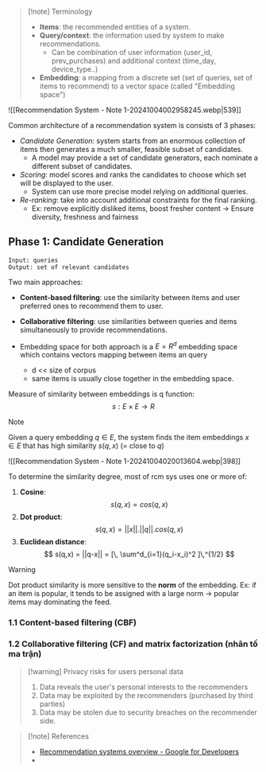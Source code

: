 > [!note] Terminology
> * **Items**: the recommended entities of a  system.
> * **Query/context**: the information used by system to make recommendations.
> 	* Can be combination of user information (user_id, prev_purchases) and additional context (time_day, device_type..)
> * **Embedding**: a mapping from a discrete set (set of queries, set of items to recommend) to a vector space (called "Embedding space")

![[Recommendation System - Note 1-20241004002958245.webp|539]]

Common architecture of a recommendation system is consists of 3 phases:
* _Candidate Generation_: system starts from an enormous collection of items then generates a much smaller, feasible subset of candidates.
	* A model may provide a set of candidate generators, each nominate a different subset of candidates.
* _Scoring_: model scores and ranks the candidates to choose which set will be displayed to the user. 
	* System can use more precise model relying on additional queries.
* _Re-ranking_: take into account additional constraints for the final ranking.
	* Ex: remove explicitly disliked items, boost fresher content
		-> Ensure diversity, freshness and fairness

## Phase 1: Candidate Generation
```text
Input: queries
Output: set of relevant candidates
```

Two main approaches:
* **Content-based filtering**: use the similarity between items and user preferred ones to recommend them to user.
* **Collaborative filtering**: use similarities between queries and items simultaneously to provide recommendations.

* Embedding space for both approach is a $E=R^d$ embedding space which contains vectors mapping between items an query
	* d << size of corpus
	* same items is usually close together in the embedding space.

Measure of similarity between embeddings is q function:
$$
s: E \times E \rightarrow R
$$
> [!note]
> Given a query embedding $q \in E$, the system finds the item embeddings $x \in E$ that has high similarity $s(q,x)$ (= close to $q$)

![[Recommendation System - Note 1-20241004020013604.webp|398]]

To determine the similarity degree, most of rcm sys uses one or more of:
1. **Cosine**: 
	$$
	s(q,x) = cos(q,x)
	$$
2. **Dot product**: 
	$$
	s(q,x) = ||x|| . ||q||.cos(q,x)
	$$
3. **Euclidean distance**:
	$$
	s(q,x) = ||q-x|| = [\, \sum^d_{i=1}(q_i-x_i)^2 ]\,^{1/2}
	$$
> [!warning]
> Dot product similarity is more sensitive to the **norm** of the embedding.
> Ex: if an item is popular, it tends to be assigned with a large norm -> popular items may dominating the feed.

### 1.1 Content-based filtering (CBF)

### 1.2 Collaborative filtering (CF) and matrix factorization (nhân tố ma trận)

> [!warning] Privacy risks for users personal data
> 1. Data reveals the user's personal interests to the recommenders
> 2. Data may be exploited by the recommenders (purchased by third parties)
> 3. Data may be stolen due to security breaches on the recommender side.

> [!note] References
> * [Recommendation systems overview - Google for Developers](https://developers.google.com/machine-learning/recommendation/overview/types)
> * 